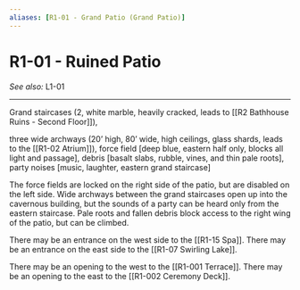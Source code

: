 ```yaml
---
aliases: [R1-01 - Grand Patio (Grand Patio)]
---
```


# R1-01 - Ruined Patio
*See also:* L1-01
___

Grand staircases (2, white marble, heavily cracked, leads
to [[R2 Bathhouse Ruins - Second Floor]]),

three wide archways (20’ high, 80’ wide, high ceilings, glass shards, leads to the [[R1-02 Atrium]]), force field [deep blue, eastern
half only, blocks all light and passage], debris [basalt slabs,
rubble, vines, and thin pale roots], party noises [music,
laughter, eastern grand staircase]

The force fields are locked on the right side of the patio,
but are disabled on the left side. Wide archways between
the grand staircases open up into the cavernous building,
but the sounds of a party can be heard only from the
eastern staircase. Pale roots and fallen debris block
access to the right wing of the patio, but can be climbed.


There may be an entrance on the west side to the [[R1-15 Spa]].
There may be an entrance on the east side to the [[R1-07 Swirling Lake]].

There may be an opening to the west to the [[R1-001 Terrace]].
There may be an opening to the east to the [[R1-002 Ceremony Deck]].